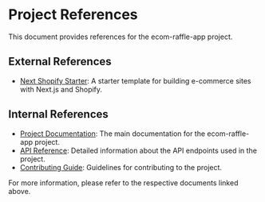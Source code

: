 # Project References

This document provides references for the ecom-raffle-app project.

## External References

- [Next Shopify Starter](https://github.com/btahir/next-shopify-starter): A starter template for building e-commerce sites with Next.js and Shopify.

## Internal References

- [Project Documentation](./README.md): The main documentation for the ecom-raffle-app project.
- [API Reference](./API.md): Detailed information about the API endpoints used in the project.
- [Contributing Guide](./CONTRIBUTING.md): Guidelines for contributing to the project.

For more information, please refer to the respective documents linked above.
